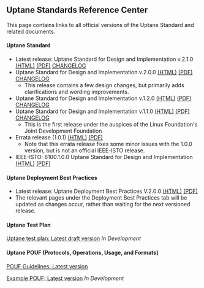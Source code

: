 ## **Uptane Standards Reference Center**

This page contains links to all official versions of the Uptane Standard and related documents.

#### **Uptane Standard** 


* Latest release: Uptane Standard for Design and Implementation v.2.1.0 [(HTML)](papers/uptane-standard.2.1.0.html)  [(PDF)](/uptane-standard/2.1.0/uptane-standard.pdf)  [CHANGELOG](/deployment-considerations/changelog.html#210---2023-06-6)
* Uptane Standard for Design and Implementation v.2.0.0 [(HTML)](papers/uptane-standard.2.0.0.html)  [(PDF)](papers/uptane-standard.2.0.0.pdf)  [CHANGELOG](/deployment-considerations/changelog.html#200---2022-01-18)
  * This release contains a few design changes, but primarily adds clarifications and wording improvements.
* Uptane Standard for Design and Implementation v.1.2.0 [(HTML)](papers/uptane-standard.1.2.0.html)  [(PDF)](papers/uptane-standard.1.2.0.pdf)  [CHANGELOG](https://uptane.github.io/deployment-considerations/changelog.html#120---2021-07-16)
* Uptane Standard for Design and Implementation v.1.1.0 [(HTML)](papers/uptane-standard.1.1.0.html)  [(PDF)](papers/uptane-standard.1.1.0.pdf)  [CHANGELOG](https://uptane.github.io/deployment-considerations/changelog.html#110---2021-01-08)
  * This is the first release under the auspices of the Linux Foundation's Joint Development Foundation
* Errata release (1.0.1) [(HTML)](papers/uptane-standard.1.0.1.html)  [(PDF)](papers/uptane-standard.1.0.1.pdf)
  * Note that this errata release fixes some minor issues with the 1.0.0 version, but is not an official IEEE-ISTO release.
* IEEE-ISTO: 6100.1.0.0 Uptane Standard for Design and Implementation   [(HTML)](papers/ieee-isto-6100.1.0.0.uptane-standard.html)  [(PDF)](papers/ieee-isto-6100.1.0.0.uptane-standard.pdf)

#### **Uptane Deployment Best Practices**

* Latest release: Uptane Deployment Best Practices V.2.0.0 [(HTML)](papers/V2.0.0_uptane_deploy.html) [(PDF)](papers/V2.0.0_uptane_deploy.pdf)
* The relevant pages under the Deployment Best Practices tab will be updated as changes occur, rather than waiting for the next versioned release.

#### **Uptane Test Plan**
[Uptane test plan: Latest draft version](papers/Penetration_Test_Report.pdf)
*In Development*

#### **Uptane POUF (Protocols, Operations, Usage, and Formats)**
[POUF Guidelines: Latest version](https://uptane.github.io/pouf.html)

[Example POUF: Latest version](https://uptane.github.io/reference_pouf.html)
*In Development*
